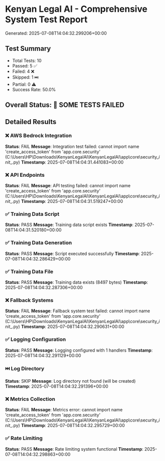 # Kenyan Legal AI - Comprehensive System Test Report
Generated: 2025-07-08T14:04:32.299206+00:00

## Test Summary
- Total Tests: 10
- Passed: 5 ✅
- Failed: 4 ❌
- Skipped: 1 ⏭️
- Partial: 0 ⚠️
- Success Rate: 50.0%

## Overall Status: 🔴 SOME TESTS FAILED

## Detailed Results

### ❌ AWS Bedrock Integration
**Status**: FAIL
**Message**: Integration test failed: cannot import name 'create_access_token' from 'app.core.security' (C:\Users\HP\Downloads\KenyanLegalAI\KenyanLegalAI\app\core\security\__init__.py)
**Timestamp**: 2025-07-08T14:04:31.441083+00:00

### ❌ API Endpoints
**Status**: FAIL
**Message**: API testing failed: cannot import name 'create_access_token' from 'app.core.security' (C:\Users\HP\Downloads\KenyanLegalAI\KenyanLegalAI\app\core\security\__init__.py)
**Timestamp**: 2025-07-08T14:04:31.519247+00:00

### ✅ Training Data Script
**Status**: PASS
**Message**: Training data script exists
**Timestamp**: 2025-07-08T14:04:31.520180+00:00

### ✅ Training Data Generation
**Status**: PASS
**Message**: Script executed successfully
**Timestamp**: 2025-07-08T14:04:32.286429+00:00

### ✅ Training Data File
**Status**: PASS
**Message**: Training data exists (8497 bytes)
**Timestamp**: 2025-07-08T14:04:32.287306+00:00

### ❌ Fallback Systems
**Status**: FAIL
**Message**: Fallback system test failed: cannot import name 'create_access_token' from 'app.core.security' (C:\Users\HP\Downloads\KenyanLegalAI\KenyanLegalAI\app\core\security\__init__.py)
**Timestamp**: 2025-07-08T14:04:32.290631+00:00

### ✅ Logging Configuration
**Status**: PASS
**Message**: Logging configured with 1 handlers
**Timestamp**: 2025-07-08T14:04:32.291129+00:00

### ⏭️ Log Directory
**Status**: SKIP
**Message**: Log directory not found (will be created)
**Timestamp**: 2025-07-08T14:04:32.291396+00:00

### ❌ Metrics Collection
**Status**: FAIL
**Message**: Metrics error: cannot import name 'create_access_token' from 'app.core.security' (C:\Users\HP\Downloads\KenyanLegalAI\KenyanLegalAI\app\core\security\__init__.py)
**Timestamp**: 2025-07-08T14:04:32.295729+00:00

### ✅ Rate Limiting
**Status**: PASS
**Message**: Rate limiting system functional
**Timestamp**: 2025-07-08T14:04:32.298863+00:00
